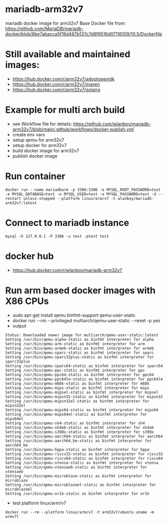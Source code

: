 # mariadb-arm32v7
mariadb docker image for arm32v7
Base Docker file from: https://github.com/MariaDB/mariadb-docker/blob/8be7abacca5f19d487b137c7d8f9516d07116109/10.5/Dockerfile

# Still available and maintained images:
- https://hub.docker.com/r/arm32v7/adoptopenjdk
- https://hub.docker.com/r/arm32v7/maven
- https://hub.docker.com/r/arm32v7/golang

# Example for multi arch build
- see Workflow file for details: https://github.com/wlanboy/mariadb-arm32v7/blob/main/.github/workflows/docker-publish.yml
- create env vars
- setup qemu for arm32v7
- setup docker for arm32v7
- build docker image for arm32v7
- publish docker image

# Run container
```
docker run --name mariadbarm -p 3306:3306 -e MYSQL_ROOT_PASSWORD=test -e MYSQL_DATABASE=test -e MYSQL_USER=test -e MYSQL_PASSWORD=test -d --restart unless-stopped --platform linux/arm/v7 -t wlanboy/mariadb-arm32v7:latest
```

# Connect to mariadb instance
```
mysql -h 127.0.0.1 -P 3306 -u test -ptest test
```

# docker hub
- https://hub.docker.com/r/wlanboy/mariadb-arm32v7

# Run arm based docker images with X86 CPUs
- sudo apt-get install qemu binfmt-support qemu-user-static 
- docker run --rm --privileged multiarch/qemu-user-static --reset -p yes
- output
```
Status: Downloaded newer image for multiarch/qemu-user-static:latest
Setting /usr/bin/qemu-alpha-static as binfmt interpreter for alpha
Setting /usr/bin/qemu-arm-static as binfmt interpreter for arm
Setting /usr/bin/qemu-armeb-static as binfmt interpreter for armeb
Setting /usr/bin/qemu-sparc-static as binfmt interpreter for sparc
Setting /usr/bin/qemu-sparc32plus-static as binfmt interpreter for sparc32plus
Setting /usr/bin/qemu-sparc64-static as binfmt interpreter for sparc64
Setting /usr/bin/qemu-ppc-static as binfmt interpreter for ppc
Setting /usr/bin/qemu-ppc64-static as binfmt interpreter for ppc64
Setting /usr/bin/qemu-ppc64le-static as binfmt interpreter for ppc64le
Setting /usr/bin/qemu-m68k-static as binfmt interpreter for m68k
Setting /usr/bin/qemu-mips-static as binfmt interpreter for mips
Setting /usr/bin/qemu-mipsel-static as binfmt interpreter for mipsel
Setting /usr/bin/qemu-mipsn32-static as binfmt interpreter for mipsn32
Setting /usr/bin/qemu-mipsn32el-static as binfmt interpreter for mipsn32el
Setting /usr/bin/qemu-mips64-static as binfmt interpreter for mips64
Setting /usr/bin/qemu-mips64el-static as binfmt interpreter for mips64el
Setting /usr/bin/qemu-sh4-static as binfmt interpreter for sh4
Setting /usr/bin/qemu-sh4eb-static as binfmt interpreter for sh4eb
Setting /usr/bin/qemu-s390x-static as binfmt interpreter for s390x
Setting /usr/bin/qemu-aarch64-static as binfmt interpreter for aarch64
Setting /usr/bin/qemu-aarch64_be-static as binfmt interpreter for aarch64_be
Setting /usr/bin/qemu-hppa-static as binfmt interpreter for hppa
Setting /usr/bin/qemu-riscv32-static as binfmt interpreter for riscv32
Setting /usr/bin/qemu-riscv64-static as binfmt interpreter for riscv64
Setting /usr/bin/qemu-xtensa-static as binfmt interpreter for xtensa
Setting /usr/bin/qemu-xtensaeb-static as binfmt interpreter for xtensaeb
Setting /usr/bin/qemu-microblaze-static as binfmt interpreter for microblaze
Setting /usr/bin/qemu-microblazeel-static as binfmt interpreter for microblazeel
Setting /usr/bin/qemu-or1k-static as binfmt interpreter for or1k
```
- test platform linux/arm/v7
```
docker run --rm --platform linux/arm/v7 -t arm32v7/ubuntu uname -m
armv7l
```
